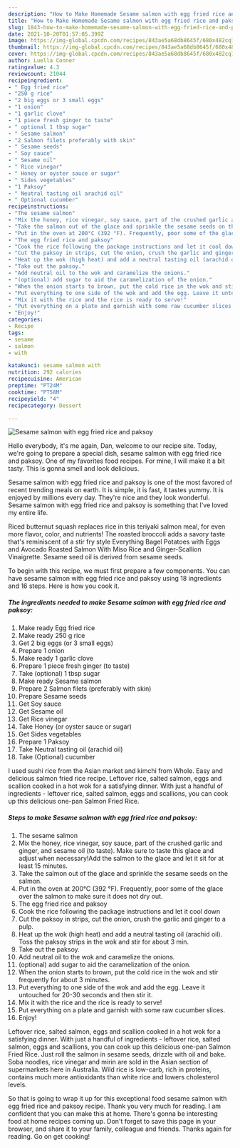 ```yaml
---
description: "How to Make Homemade Sesame salmon with egg fried rice and paksoy"
title: "How to Make Homemade Sesame salmon with egg fried rice and paksoy"
slug: 1843-how-to-make-homemade-sesame-salmon-with-egg-fried-rice-and-paksoy
date: 2021-10-20T01:57:05.399Z
image: https://img-global.cpcdn.com/recipes/843ae5a68db8645f/680x482cq70/sesame-salmon-with-egg-fried-rice-and-paksoy-recipe-main-photo.jpg
thumbnail: https://img-global.cpcdn.com/recipes/843ae5a68db8645f/680x482cq70/sesame-salmon-with-egg-fried-rice-and-paksoy-recipe-main-photo.jpg
cover: https://img-global.cpcdn.com/recipes/843ae5a68db8645f/680x482cq70/sesame-salmon-with-egg-fried-rice-and-paksoy-recipe-main-photo.jpg
author: Luella Conner
ratingvalue: 4.3
reviewcount: 21044
recipeingredient:
- " Egg fried rice"
- "250 g rice"
- "2 big eggs or 3 small eggs"
- "1 onion"
- "1 garlic clove"
- "1 piece fresh ginger to taste"
- " optional 1 tbsp sugar"
- " Sesame salmon"
- "2 Salmon filets preferably with skin"
- " Sesame seeds"
- " Soy sauce"
- " Sesame oil"
- " Rice vinegar"
- " Honey or oyster sauce or sugar"
- " Sides vegetables"
- "1 Paksoy"
- " Neutral tasting oil arachid oil"
- " Optional cucumber"
recipeinstructions:
- "The sesame salmon"
- "Mix the honey, rice vinegar, soy sauce, part of the crushed garlic and ginger, and sesame oil (to taste). Make sure to taste this glace and adjust when necessary!Add the salmon to the glace and let it sit for at least 15 minutes."
- "Take the salmon out of the glace and sprinkle the sesame seeds on the salmon."
- "Put in the oven at 200°C (392 °F). Frequently, poor some of the glace over the salmon to make sure it does not dry out."
- "The egg fried rice and paksoy"
- "Cook the rice following the package instructions and let it cool down"
- "Cut the paksoy in strips, cut the onion, crush the garlic and ginger to a pulp."
- "Heat up the wok (high heat) and add a neutral tasting oil (arachid oil). Toss the paksoy strips in the wok and stir for about 3 min."
- "Take out the paksoy."
- "Add neutral oil to the wok and caramelize the onions."
- "(optional) add sugar to aid the caramelization of the onion."
- "When the onion starts to brown, put the cold rice in the wok and stir frequently for about 3 minutes."
- "Put everything to one side of the wok and add the egg. Leave it untouched for 20-30 seconds and then stir it."
- "Mix it with the rice and the rice is ready to serve!"
- "Put everything on a plate and garnish with some raw cucumber slices."
- "Enjoy!"
categories:
- Recipe
tags:
- sesame
- salmon
- with

katakunci: sesame salmon with 
nutrition: 292 calories
recipecuisine: American
preptime: "PT24M"
cooktime: "PT58M"
recipeyield: "4"
recipecategory: Dessert

---
```



![Sesame salmon with egg fried rice and paksoy](https://img-global.cpcdn.com/recipes/843ae5a68db8645f/680x482cq70/sesame-salmon-with-egg-fried-rice-and-paksoy-recipe-main-photo.jpg)

Hello everybody, it's me again, Dan, welcome to our recipe site. Today, we're going to prepare a special dish, sesame salmon with egg fried rice and paksoy. One of my favorites food recipes. For mine, I will make it a bit tasty. This is gonna smell and look delicious.

Sesame salmon with egg fried rice and paksoy is one of the most favored of recent trending meals on earth. It is simple, it is fast, it tastes yummy. It is enjoyed by millions every day. They're nice and they look wonderful. Sesame salmon with egg fried rice and paksoy is something that I've loved my entire life.

Riced butternut squash replaces rice in this teriyaki salmon meal, for even more flavor, color, and nutrients! The roasted broccoli adds a savory taste that's reminiscent of a stir fry style Everything Bagel Potatoes with Eggs and Avocado Roasted Salmon With Miso Rice and Ginger-Scallion Vinaigrette. Sesame seed oil is derived from sesame seeds.


To begin with this recipe, we must first prepare a few components. You can have sesame salmon with egg fried rice and paksoy using 18 ingredients and 16 steps. Here is how you cook it.

<!--inarticleads1-->

##### The ingredients needed to make Sesame salmon with egg fried rice and paksoy:

1. Make ready  Egg fried rice
1. Make ready 250 g rice
1. Get 2 big eggs (or 3 small eggs)
1. Prepare 1 onion
1. Make ready 1 garlic clove
1. Prepare 1 piece fresh ginger (to taste)
1. Take  (optional) 1 tbsp sugar
1. Make ready  Sesame salmon
1. Prepare 2 Salmon filets (preferably with skin)
1. Prepare  Sesame seeds
1. Get  Soy sauce
1. Get  Sesame oil
1. Get  Rice vinegar
1. Take  Honey (or oyster sauce or sugar)
1. Get  Sides vegetables
1. Prepare 1 Paksoy
1. Take  Neutral tasting oil (arachid oil)
1. Take  (Optional) cucumber


I used sushi rice from the Asian market and kimchi from Whole. Easy and delicious salmon fried rice recipe. Leftover rice, salted salmon, eggs and scallion cooked in a hot wok for a satisfying dinner. With just a handful of ingredients - leftover rice, salted salmon, eggs and scallions, you can cook up this delicious one-pan Salmon Fried Rice. 

<!--inarticleads2-->

##### Steps to make Sesame salmon with egg fried rice and paksoy:

1. The sesame salmon
1. Mix the honey, rice vinegar, soy sauce, part of the crushed garlic and ginger, and sesame oil (to taste). Make sure to taste this glace and adjust when necessary!Add the salmon to the glace and let it sit for at least 15 minutes.
1. Take the salmon out of the glace and sprinkle the sesame seeds on the salmon.
1. Put in the oven at 200°C (392 °F). Frequently, poor some of the glace over the salmon to make sure it does not dry out.
1. The egg fried rice and paksoy
1. Cook the rice following the package instructions and let it cool down
1. Cut the paksoy in strips, cut the onion, crush the garlic and ginger to a pulp.
1. Heat up the wok (high heat) and add a neutral tasting oil (arachid oil). Toss the paksoy strips in the wok and stir for about 3 min.
1. Take out the paksoy.
1. Add neutral oil to the wok and caramelize the onions.
1. (optional) add sugar to aid the caramelization of the onion.
1. When the onion starts to brown, put the cold rice in the wok and stir frequently for about 3 minutes.
1. Put everything to one side of the wok and add the egg. Leave it untouched for 20-30 seconds and then stir it.
1. Mix it with the rice and the rice is ready to serve!
1. Put everything on a plate and garnish with some raw cucumber slices.
1. Enjoy!


Leftover rice, salted salmon, eggs and scallion cooked in a hot wok for a satisfying dinner. With just a handful of ingredients - leftover rice, salted salmon, eggs and scallions, you can cook up this delicious one-pan Salmon Fried Rice. Just roll the salmon in sesame seeds, drizzle with oil and bake. Soba noodles, rice vinegar and mirin are sold in the Asian section of supermarkets here in Australia. Wild rice is low-carb, rich in proteins, contains much more antioxidants than white rice and lowers cholesterol levels. 

So that is going to wrap it up for this exceptional food sesame salmon with egg fried rice and paksoy recipe. Thank you very much for reading. I am confident that you can make this at home. There's gonna be interesting food at home recipes coming up. Don't forget to save this page in your browser, and share it to your family, colleague and friends. Thanks again for reading. Go on get cooking!
